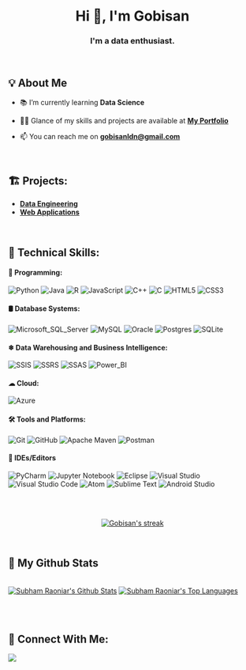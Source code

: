 <!-- <a href="#"><img width="100%" height="auto" src="https://i.imgur.com/iXuL1HG.png" height="175px"/></a> -->

<h1 align="center">Hi 👋, I'm Gobisan</h1>
<h3 align="center">I'm a data enthusiast.</h3>

<br/>

## 💡 About Me

<!-- - 🔭 I’m currently working on **[Project](https://)** -->

- 📚 I’m currently learning **Data Science**

- 👨‍💻 Glance of my skills and projects are available at **[My Portfolio](https://gobisan14.github.io/)**

- 📫 You can reach me on **gobisanldn@gmail.com**

<br/>

## 🏗 Projects:

- <a href='https://github.com/stars/gobisan14/lists/data-engineering-projects' target="_blank">**Data Engineering**</a>
- <a href='https://github.com/stars/gobisan14/lists/web-application-projects' target="_blank">**Web Applications**</a>

</br>

## 🧰 Technical Skills:

#### 📃 Programming: 
![Python](https://img.shields.io/badge/Python-306998?style=flat&logo=python&logoColor=white)
![Java](https://img.shields.io/badge/Java-red?style=flat&logo=java&logoColor=white)
![R](https://img.shields.io/badge/R-276DC3?style=flat&logo=r)
![JavaScript](https://img.shields.io/badge/JavaScript-yellow.svg?style=flat&logo=javascript&logoColor=white)
![C++](https://img.shields.io/badge/C++-%2300599C.svg?style=flat&logo=c%2B%2B&logoColor=white)
![C](https://img.shields.io/badge/C-%2300599C.svg?style=flat&logo=c&logoColor=white)
![HTML5](https://img.shields.io/badge/HTML5-%23E34F26.svg?style=flate&logo=html5&logoColor=white)
![CSS3](https://img.shields.io/badge/CSS3-%231572B6.svg?style=flat&logo=css3&logoColor=white)

#### 🛢 Database Systems:
![Microsoft_SQL_Server](https://img.shields.io/badge/Microsoft_SQL_Server-CC2927?style=flat&logo=microsoft-sql-server&logoColor=white)
![MySQL](https://img.shields.io/badge/MySQL-F29111?style=flat&logo=mysql&logoColor=white)
![Oracle](https://img.shields.io/badge/Oracle-F80000?style=flat&logo=oracle&logoColor=white)
![Postgres](https://img.shields.io/badge/Postgres-%23316192.svg?style=flat&logo=postgresql&logoColor=white)
![SQLite](https://img.shields.io/badge/SQLite-%2307405e.svg?style=flat&logo=sqlite&logoColor=white)

#### ❄ Data Warehousing and Business Intelligence:
![SSIS](https://img.shields.io/badge/SSIS-CC2927?style=flat&logo=microsoft-sql-server&logoColor=white)
![SSRS](https://img.shields.io/badge/SSRS-DF3900?style=flat&logo=microsoft-sql-server&logoColor=white)
![SSAS](https://img.shields.io/badge/SSAS-0C6CBD?style=flat&logo=microsoft-sql-server&logoColor=white)
![Power_BI](https://img.shields.io/badge/Power_BI-FCD535?style=flat&logo=power-bi&logoColor=white)

#### ☁ Cloud:
![Azure](https://img.shields.io/badge/Azure-%230072C6.svg?style=flat&logo=microsoftazure&logoColor=white)

#### 🛠 Tools and Platforms:
![Git](https://img.shields.io/badge/Git-%23F05033.svg?style=flat&logo=git&logoColor=white)
![GitHub](https://img.shields.io/badge/GitHub-black?style=flate&logo=github)
![Apache Maven](https://img.shields.io/badge/Apache%20Maven-C71A36?style=flat&logo=Apache%20Maven&logoColor=white)
![Postman](https://img.shields.io/badge/Postman-FF6C37?style=flat&logo=postman&logoColor=white)

#### 🧩 IDEs/Editors
![PyCharm](https://img.shields.io/badge/Pycharm-143?style=flat&logo=pycharm&logoColor=white&color=green)
![Jupyter Notebook](https://img.shields.io/badge/Jupyter-%23FA0F00.svg?style=flat&logo=jupyter&logoColor=white)
![Eclipse](https://img.shields.io/badge/Eclipse-FE7A16.svg?style=flat&logo=Eclipse&logoColor=white)
![Visual Studio](https://img.shields.io/badge/Visual%20Studio-5C2D91.svg?style=flat&logo=visual-studio&logoColor=white)
![Visual Studio Code](https://img.shields.io/badge/Visual%20Studio%20Code-0078d7.svg?style=flat&logo=visual-studio-code&logoColor=white)
![Atom](https://img.shields.io/badge/Atom-%2366595C.svg?style=flat&logo=atom&logoColor=white)
![Sublime Text](https://img.shields.io/badge/Sublime_Text-%23575757.svg?style=flat&logo=sublime-text&logoColor=white)
![Android Studio](https://img.shields.io/badge/Android%20Studio-3DDC84.svg?style=flat&logo=android-studio&logoColor=white)


</br></br>

<p align="center">
    <a href="https://github.com/gobisan14/github-readme-streak-stats">
        <img title="🔥 Get streak stats for your profile at git.io/streak-stats" alt="Gobisan's streak" src="https://github-readme-streak-stats.herokuapp.com/?user=gobisan14&theme=black-ice&hide_border=true&stroke=0000&background=060A0CD0"/>
    </a>
</p>

<br/>

## 🔭 My Github Stats

  <br/>
  <a href="https://github.com/gobisan14/github-readme-stats"><img alt="Subham Raoniar's Github Stats" src="https://github-readme-stats.vercel.app/api?username=gobisan14&show_icons=true&count_private=true&theme=react&hide_border=true&bg_color=0D1117" /></a> 
  <a href="https://github.com/gobisan14/github-readme-stats"><img alt="Subham Raoniar's Top Languages" src="https://github-readme-stats.vercel.app/api/top-langs/?username=gobisan14&langs_count=8&count_private=true&layout=compact&theme=react&hide_border=true&bg_color=0D1117" /></a>

<br/></br>

## 📡 Connect With Me:

<p align="left">
<a href = "https://www.linkedin.com/in/gobisan-ananthanadarajan-977b4b221/" target="_blank"><img src="https://img.shields.io/badge/LinkedIn-0077B5?style=flat&logo=linkedin&logoColor=white"/></a>
</p>

<br/>

<!--
## ❤ Views and Followers

<a href="https://github.com/Meghna-DAS/github-profile-views-counter">
    <img src="https://komarev.com/ghpvc/?username=gobisan14">
</a>
<a href="https://github.com/gobisan14?tab=followers"><img src="https://img.shields.io/github/followers/gobisan14?label=Followers&style=social" alt="GitHub Badge"></a>
-->
